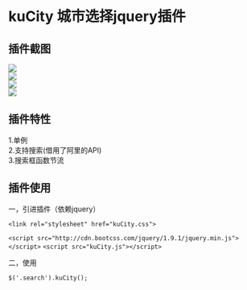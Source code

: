 # kuCity 城市选择jquery插件  

插件截图
----------

![](http://7xi96x.com1.z0.glb.clouddn.com/kucity1.png)  
![](http://7xi96x.com1.z0.glb.clouddn.com/kucity2.png)  
![](http://7xi96x.com1.z0.glb.clouddn.com/kucity3.png)  
![](http://7xi96x.com1.z0.glb.clouddn.com/kucity4.png)  

  
插件特性
----------  
1.单例  
2.支持搜索(借用了阿里的API)  
3.搜索框函数节流    
  
  
插件使用
----------  
一，引进插件（依赖jquery）  

`<link rel="stylesheet" href="kuCity.css"> `
  
`<script src="http://cdn.bootcss.com/jquery/1.9.1/jquery.min.js"></script>`
`<script src="kuCity.js"></script>`

二，使用  

`$('.search').kuCity();`
